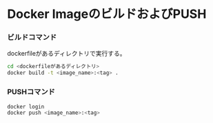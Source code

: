 # Docker ImageのビルドおよびPUSH

### ビルドコマンド

dockerfileがあるディレクトリで実行する。

``` bash
cd <dockerfileがあるディレクトリ>
docker build -t <image_name>:<tag> .
```

### PUSHコマンド

``` bash
docker login
docker push <image_name>:<tag>
```